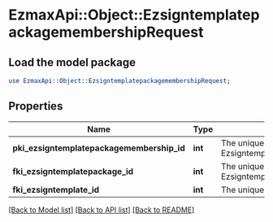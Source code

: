 # EzmaxApi::Object::EzsigntemplatepackagemembershipRequest

## Load the model package
```perl
use EzmaxApi::Object::EzsigntemplatepackagemembershipRequest;
```

## Properties
Name | Type | Description | Notes
------------ | ------------- | ------------- | -------------
**pki_ezsigntemplatepackagemembership_id** | **int** | The unique ID of the Ezsigntemplatepackagemembership | [optional] 
**fki_ezsigntemplatepackage_id** | **int** | The unique ID of the Ezsigntemplatepackage | 
**fki_ezsigntemplate_id** | **int** | The unique ID of the Ezsigntemplate | 

[[Back to Model list]](../README.md#documentation-for-models) [[Back to API list]](../README.md#documentation-for-api-endpoints) [[Back to README]](../README.md)


